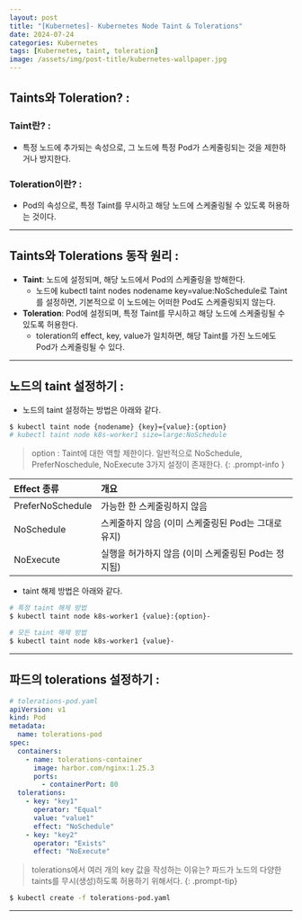 ```yaml
---
layout: post
title: "[Kubernetes]- Kubernetes Node Taint & Tolerations"
date: 2024-07-24
categories: Kubernetes
tags: [Kubernetes, taint, toleration]
image: /assets/img/post-title/kubernetes-wallpaper.jpg
---
```


## Taints와 Toleration? :
### Taint란? :
- 특정 노드에 추가되는 속성으로, 그 노드에 특정 Pod가 스케줄링되는 것을 제한하거나 방지한다.

### Toleration이란? :
- Pod의 속성으로, 특정 Taint를 무시하고 해당 노드에 스케줄링될 수 있도록 허용하는 것이다.

* * *

## Taints와 Tolerations 동작 원리 :
- **Taint**: 노드에 설정되며, 해당 노드에서 Pod의 스케줄링을 방해한다.
  - 노드에 kubectl taint nodes nodename key=value:NoSchedule로 Taint를 설정하면, 기본적으로 이 노드에는 어떠한 Pod도 스케줄링되지 않는다.
- **Toleration**: Pod에 설정되며, 특정 Taint를 무시하고 해당 노드에 스케줄링될 수 있도록 허용한다.
  - toleration의 effect, key, value가 일치하면, 해당 Taint를 가진 노드에도 Pod가 스케줄링될 수 있다.

* * *

## 노드의 taint 설정하기 :
- 노드의 taint 설정하는 방법은 아래와 같다.

```bash
$ kubectl taint node {nodename} {key}={value}:{option}
# kubectl taint node k8s-worker1 size=large:NoSchedule
```

> option : Taint에 대한 역할 제한이다. 일반적으로 NoSchedule, PreferNoschedule, NoExecute 3가지 설정이 존재한다.
{: .prompt-info }

| Effect 종류 | 개요 |
| :---------------- | :-------------------------------------------- |
| PreferNoSchedule | 가능한 한 스케줄링하지 않음 |
| NoSchedule | 스케줄하지 않음 (이미 스케줄링된 Pod는 그대로 유지) |
| NoExecute| 실행을 허가하지 않음 (이미 스케줄링된 Pod는 정지됨) |

- taint 해제 방법은 아래와 같다.

```bash
# 특정 taint 해제 방법
$ kubectl taint node k8s-worker1 {value}:{option}-

# 모든 taint 해제 방법
$ kubectl taint node k8s-worker1 {value}-
```

* * *

## 파드의 tolerations 설정하기 :

```yaml
# tolerations-pod.yaml
apiVersion: v1
kind: Pod
metadata:
  name: tolerations-pod
spec:
  containers:
    - name: tolerations-container
      image: harbor.com/nginx:1.25.3
      ports:
        - containerPort: 80
  tolerations:
    - key: "key1"
      operator: "Equal"
      value: "value1"
      effect: "NoSchedule"
    - key: "key2"
      operator: "Exists"
      effect: "NoExecute"
```

> tolerations에서 여러 개의 key 값을 작성하는 이유는?
> 파드가 노드의 다양한 taints를 무시(생성)하도록 허용하기 위해서다.
{: .prompt-tip}

```bash
$ kubectl create -f tolerations-pod.yaml
```

* * *